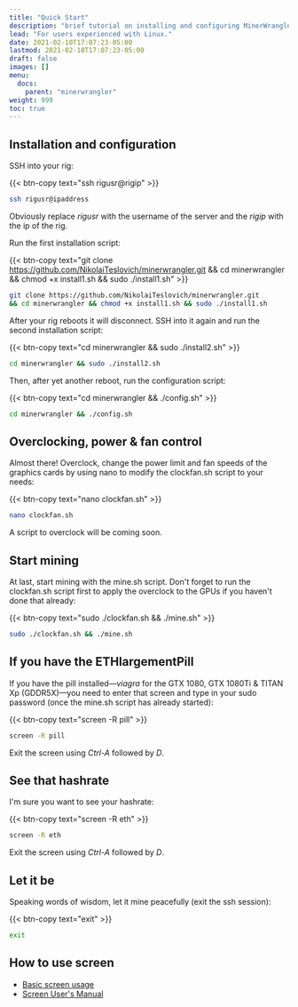 ```yaml
---
title: "Quick Start"
description: "brief tutorial on installing and configuring MinerWrangler."
lead: "For users experienced with Linux."
date: 2021-02-10T17:07:23-05:00
lastmod: 2021-02-10T17:07:23-05:00
draft: false
images: []
menu:
  docs:
    parent: "minerwrangler"
weight: 999
toc: true
---
```


## Installation and configuration

SSH into your rig:

{{< btn-copy text="ssh rigusr@rigip" >}}

```bash
ssh rigusr@ipaddress
```

Obviously replace *rigusr* with the username of the server and the *rigip* with the ip of the rig.

Run the first installation script:

{{< btn-copy text="git clone https://github.com/NikolaiTeslovich/minerwrangler.git && cd minerwrangler && chmod +x install1.sh && sudo ./install1.sh" >}}

```bash
git clone https://github.com/NikolaiTeslovich/minerwrangler.git
&& cd minerwrangler && chmod +x install1.sh && sudo ./install1.sh
```

After your rig reboots it will disconnect. SSH into it again and run the second installation script:

{{< btn-copy text="cd minerwrangler && sudo ./install2.sh" >}}

```bash
cd minerwrangler && sudo ./install2.sh
```

Then, after yet another reboot, run the configuration script:

{{< btn-copy text="cd minerwrangler && ./config.sh" >}}

```bash
cd minerwrangler && ./config.sh
```
## Overclocking, power & fan control

Almost there! Overclock, change the power limit and fan speeds of the graphics cards by using nano to modify the clockfan.sh script to your needs:

{{< btn-copy text="nano clockfan.sh" >}}

```bash
nano clockfan.sh
```

A script to overclock will be coming soon.

## Start mining

At last, start mining with the mine.sh script. Don't forget to run the clockfan.sh script first to apply the overclock to the GPUs if you haven't done that already:

{{< btn-copy text="sudo ./clockfan.sh && ./mine.sh" >}}

```bash
sudo ./clockfan.sh && ./mine.sh
```
## If you have the ETHlargementPill

If you have the pill installed—*viagra* for the GTX 1080, GTX 1080Ti & TITAN Xp (GDDR5X)—you need to enter that screen and type in your sudo password (once the mine.sh script has already started):

{{< btn-copy text="screen -R pill" >}}

```bash
screen -R pill
```

Exit the screen using *Ctrl-A* followed by *D*.

## See that hashrate

I'm sure you want to see your hashrate:

{{< btn-copy text="screen -R eth" >}}

```bash
screen -R eth
```

Exit the screen using *Ctrl-A* followed by *D*.

## Let it be

Speaking words of wisdom, let it mine peacefully (exit the ssh session):

{{< btn-copy text="exit" >}}

```bash
exit
```

## How to use screen
- [Basic screen usage](https://linuxize.com/post/how-to-use-linux-screen/)
- [Screen User's Manual](https://www.gnu.org/software/screen/manual/screen.html)
